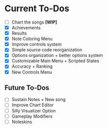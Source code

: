 # Current To-Dos
* [ ] Chart the songs **[WIP]**
* [X] Achievements
* [X] Results
* [X] Note Coloring Menu
* [X] Improve controls system
* [X] Simple source code reorganization
* [X] Options organization + better options system
* [X] Customizable Main Menu + Scripted States
* [X] Accuracy + Ranking
* [X] New Controls Menu

## Future To-Dos
* [ ] Sustain Notes + New song
* [ ] Improve Chart Editor
* [ ] Silly Visualizer Option
* [ ] Gameplay Modifiers
* [ ] Noteskins